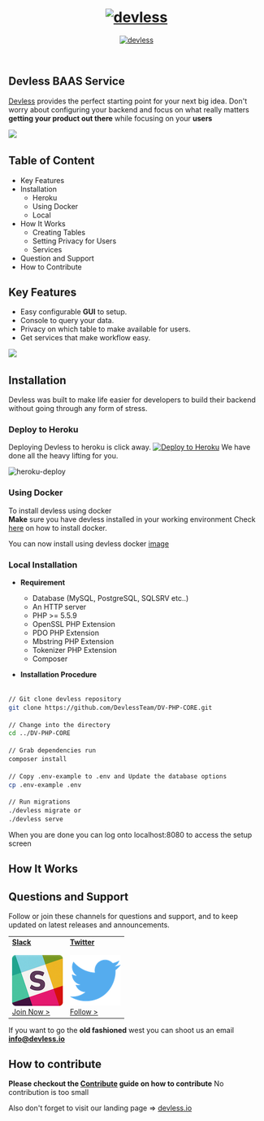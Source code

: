 <h1 align="center">
    <a href="https://www.devless.io">
        <img src="https://www.devless.io/img/logo.png" alt="devless" height="100">
    </a>
</h1>
<p align="center">
  <a href="https://travis-ci.org/DevlessTeam/DV-PHP-CORE">
    <img src="https://api.travis-ci.org/DevlessTeam/DV-PHP-CORE.svg?branch=master"
         alt="devless">
  </a>
</p>
<br>

## Devless BAAS Service
[Devless](https://www.devless.io) provides the perfect starting point for your next big idea. Don't worry about configuring your backend and focus on what really matters **getting your product out there** while focusing on your **users**

![](https://user-images.githubusercontent.com/28383750/29026959-e7db34b8-7b6d-11e7-9619-56356eee4834.png)



## Table of Content
* Key Features
* Installation
  * Heroku
  * Using Docker
  * Local
* How It Works
   * Creating Tables
   * Setting Privacy for Users
   * Services
* Question and Support
* How to Contribute

## Key Features

* Easy configurable **GUI** to setup.
* Console to query your data.
* Privacy on which table to make available for users.
* Get services that make workflow easy.

![](https://user-images.githubusercontent.com/28383750/29026969-f43f5b58-7b6d-11e7-8c14-5973fa17d45b.png)

## Installation
Devless was built to make life easier for developers to build their backend without going through any form of stress.

### Deploy to Heroku 

Deploying Devless to heroku is click away.
[![Deploy to Heroku](https://www.herokucdn.com/deploy/button.png)](https://heroku.com/deploy?template=https://github.com/DevlessTeam/DV-PHP-CORE/tree/heroku2)
We have done all the heavy lifting for you.

![heroku-deploy](https://user-images.githubusercontent.com/28383750/29027985-5d8aecae-7b72-11e7-8351-f52787e634ea.gif)

### Using Docker

To install devless using docker <br>
**Make** sure you have devless installed in your working environment
Check [here]() on how to install docker.

You can now install using devless docker [image]()

### Local Installation

<!-- **Requirement** -->

* **Requirement**

    * Database (MySQL, PostgreSQL, SQLSRV etc..)
    * An HTTP server
    * PHP >= 5.5.9
    * OpenSSL PHP Extension
    * PDO PHP Extension
    * Mbstring PHP Extension
    * Tokenizer PHP Extension
    * Composer

* **Installation Procedure**

```bash

// Git clone devless repository 
git clone https://github.com/DevlessTeam/DV-PHP-CORE.git

// Change into the directory
cd ../DV-PHP-CORE

// Grab dependencies run
composer install

// Copy .env-example to .env and Update the database options
cp .env-example .env

// Run migrations
./devless migrate or 
./devless serve

```

When you are done you can log onto localhost:8080 to access the setup screen

## How It Works


## Questions and Support
Follow or join these channels for questions and support, and to keep updated on latest releases and announcements.

<table class='equalwidth follow'>
  <tr>
        <td>
            <a href='https://slack.devless.io' target="_blank">
        <b>Slack</b><br><br>
        <img src='https://raw.githubusercontent.com/gliechtenstein/images/master/slack_smaller.png'>
        <br>
        Join Now >
      </a>
        </td>
        <td>
            <a target="_blank" href='https://www.twitter.com/devlessio'>
        <b>Twitter</b><br><br>
                <img src='https://raw.githubusercontent.com/gliechtenstein/images/master/twitter_smaller.png'>
        <br>
        Follow >
            </a>
        </td>
    </tr>
</table>

If you want to go the **old fashioned** west you can shoot us an email
**<info@devless.io>**

## How to contribute 

**Please checkout the [Contribute](https://guides.github.com/activities/contributing-to-open-source/) guide on how to contribute**
No contribution is too small 

Also don't forget to visit our landing page ⇒ [devless.io](https://devless.io)
